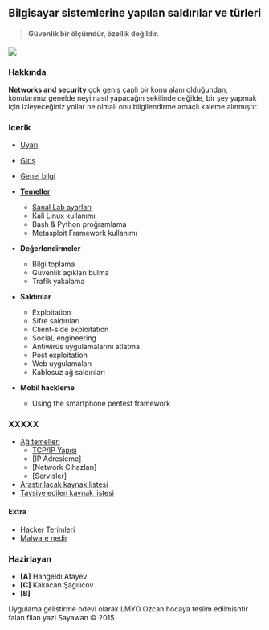 ## Bilgisayar sistemlerine yapılan saldırılar ve türleri

> #### Güvenlik bir ölçümdür, özellik değildir.

![][image-1]

### Hakkında

**Networks and security** çok geniş çaplı bir konu alanı olduğundan, konularımız genelde neyi nasıl yapacağın şekilinde değilde, bir şey yapmak için izleyeceğiniz yollar ne olmalı onu bilgilendirme amaçlı kaleme alınmıştır.


### Icerik

* [Uyarı][1]
* [Giriş][2]
* [Genel bilgi][3]
* [__Temeller__](temeller/)
    * [Sanal Lab ayarları](temeller/README.md)
    * Kali Linux kullanımı
    * Bash & Python proğramlama
    * Metasploit Framework kullanımı

* __Değerlendirmeler__
    * Bilgi toplama
    * Güvenlik açıkları bulma
    * Trafik yakalama

* __Saldırılar__
    * Exploitation
    * Şifre saldırıları
    * Client-side exploitation
    * SociaL engineering
    * Antiwirüs uygulamalarını atlatma
    * Post exploitation
    * Web uygulamaları
    * Kablosuz ağ saldırıları

* __Mobil hackleme__
    * Using the smartphone pentest framework

### XXXXX

* [Ağ temelleri][4]
    * [TCP/IP Yapısı][5]
    * [IP Adresleme]
    * [Network Cihazları]
    * [Servisler]
* [Araştırılacak kaynak listesi][6]
* [Tavsiye edilen kaynak listesi][7]

#### Extra

* [Hacker Terimleri][8]
* [Malware nedir][9]

### Hazirlayan

* **[A]** Hangeldi Atayev
* **[C]** Kakacan Şagılıcov
* **[B]**

Uygulama gelistirme odevi olarak LMYO Ozcan hocaya teslim edilmishtir falan filan yazi
Sayawan © 2015

[1]:	uyari.md
[2]:	giris.md
[3]:	genel_bilgi.md
[4]:	ag_temelleri.md
[5]:	ag_temelleri.md#tcpip-yap%C4%B1s%C4%B1
[6]:	liste.md
[7]:	tavsiye.md
[8]:	extra/hacker.md
[9]:    extra/malware.md

[image-1]:	resim/anatomy.png